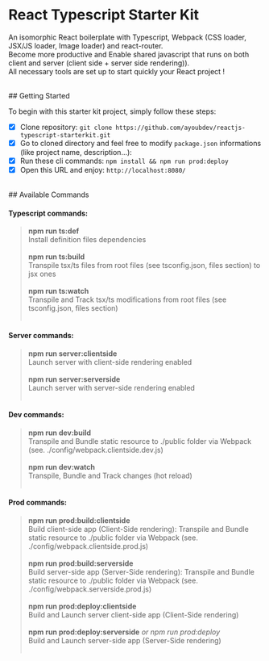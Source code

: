 # React Typescript Starter Kit

An isomorphic React boilerplate with Typescript, Webpack (CSS loader, JSX/JS loader, Image loader) and react-router. <br/>Become more productive and Enable shared javascript that runs on both client and server (client side + server side rendering)). <br/> All necessary tools are set up to start quickly your React project !

<br/>
## Getting Started

To begin with this starter kit project, simply follow these steps:

- [x] Clone repository: `git clone https://github.com/ayoubdev/reactjs-typescript-starterkit.git`
- [x] Go to cloned directory and feel free to modify `package.json` informations (like project name, description...):
- [x] Run these cli commands: `npm install && npm run prod:deploy`
- [x] Open this URL and enjoy: `http://localhost:8080/`

<br/>
## Available Commands

#### Typescript commands:

> **npm run ts:def** <br/>Install definition files dependencies<br/><br/>
> **npm run ts:build** <br/>Transpile tsx/ts files from root files (see tsconfig.json, files section) to jsx ones<br/><br/>
> **npm run ts:watch** <br/>Transpile and Track tsx/ts modifications from root files (see tsconfig.json, files section)<br/><br/>

#### Server commands:

> **npm run server:clientside** <br/>Launch server with client-side rendering enabled<br/><br/>
> **npm run server:serverside** <br/>Launch server with server-side rendering enabled<br/><br/>

#### Dev commands:

> **npm run dev:build** <br/>Transpile and Bundle static resource to ./public folder via Webpack (see. ./config/webpack.clientside.dev.js)<br/><br/>
> **npm run dev:watch** <br/>Transpile, Bundle and Track changes (hot reload)<br/><br/>

#### Prod commands:

> **npm run prod:build:clientside** <br/>Build client-side app (Client-Side rendering): Transpile and Bundle static resource to ./public folder via Webpack (see. ./config/webpack.clientside.prod.js)<br/><br/>
> **npm run prod:build:serverside** <br/>Build server-side app (Server-Side rendering): Transpile and Bundle static resource to ./public folder via Webpack (see. ./config/webpack.serverside.prod.js)<br/><br/>
> **npm run prod:deploy:clientside** <br/>Build and Launch server client-side app (Client-Side rendering)<br/><br/>
> **npm run prod:deploy:serverside** *or npm run prod:deploy* <br/>Build and Launch server-side app (Server-Side rendering)<br/><br/>
